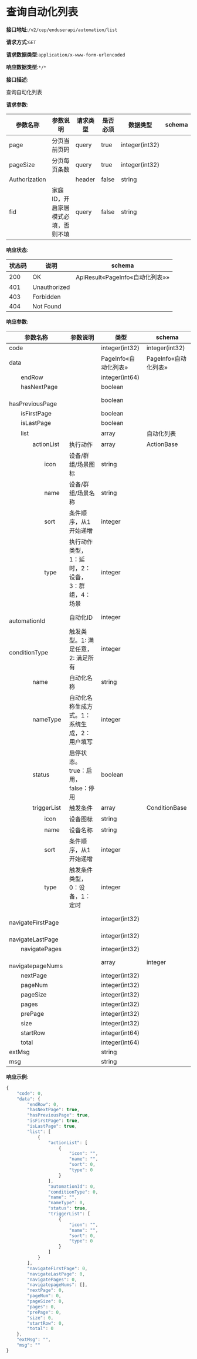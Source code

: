 # 查询自动化列表


**接口地址**:`/v2/cep/enduserapi/automation/list`


**请求方式**:`GET`


**请求数据类型**:`application/x-www-form-urlencoded`


**响应数据类型**:`*/*`


**接口描述**:<p>查询自动化列表</p>

**请求参数**:


| 参数名称      | 参数说明                           | 请求类型 | 是否必须 | 数据类型       | schema |
| ------------- | ---------------------------------- | -------- | -------- | -------------- | ------ |
| page          | 分页当前页码                       | query    | true     | integer(int32) |        |
| pageSize      | 分页每页条数                       | query    | true     | integer(int32) |        |
| Authorization |                                    | header   | false    | string         |        |
| fid           | 家庭ID，开启家居模式必填，否则不填 | query    | false    | string         |        |


**响应状态**:


| 状态码 | 说明         | schema                          |
| ------ | ------------ | ------------------------------- |
| 200    | OK           | ApiResult«PageInfo«自动化列表»» |
| 401    | Unauthorized |                                 |
| 403    | Forbidden    |                                 |
| 404    | Not Found    |                                 |


**响应参数**:


| 参数名称                                 | 参数说明                                         | 类型                 | schema               |
| ---------------------------------------- | ------------------------------------------------ | -------------------- | -------------------- |
| code                                     |                                                  | integer(int32)       | integer(int32)       |
| data                                     |                                                  | PageInfo«自动化列表» | PageInfo«自动化列表» |
| &emsp;&emsp;endRow                       |                                                  | integer(int64)       |                      |
| &emsp;&emsp;hasNextPage                  |                                                  | boolean              |                      |
| &emsp;&emsp;hasPreviousPage              |                                                  | boolean              |                      |
| &emsp;&emsp;isFirstPage                  |                                                  | boolean              |                      |
| &emsp;&emsp;isLastPage                   |                                                  | boolean              |                      |
| &emsp;&emsp;list                         |                                                  | array                | 自动化列表           |
| &emsp;&emsp;&emsp;&emsp;actionList       | 执行动作                                         | array                | ActionBase           |
| &emsp;&emsp;&emsp;&emsp;&emsp;&emsp;icon | 设备/群组/场景图标                               | string               |                      |
| &emsp;&emsp;&emsp;&emsp;&emsp;&emsp;name | 设备/群组/场景名称                               | string               |                      |
| &emsp;&emsp;&emsp;&emsp;&emsp;&emsp;sort | 条件顺序，从1开始递增                            | integer              |                      |
| &emsp;&emsp;&emsp;&emsp;&emsp;&emsp;type | 执行动作类型，1：延时，2：设备，3：群组，4：场景 | integer              |                      |
| &emsp;&emsp;&emsp;&emsp;automationId     | 自动化ID                                         | integer              |                      |
| &emsp;&emsp;&emsp;&emsp;conditionType    | 触发类型。1: 满足任意，2: 满足所有               | integer              |                      |
| &emsp;&emsp;&emsp;&emsp;name             | 自动化名称                                       | string               |                      |
| &emsp;&emsp;&emsp;&emsp;nameType         | 自动化名称生成方式。1：系统生成，2：用户填写     | integer              |                      |
| &emsp;&emsp;&emsp;&emsp;status           | 启停状态。true：启用，false：停用                | boolean              |                      |
| &emsp;&emsp;&emsp;&emsp;triggerList      | 触发条件                                         | array                | ConditionBase        |
| &emsp;&emsp;&emsp;&emsp;&emsp;&emsp;icon | 设备图标                                         | string               |                      |
| &emsp;&emsp;&emsp;&emsp;&emsp;&emsp;name | 设备名称                                         | string               |                      |
| &emsp;&emsp;&emsp;&emsp;&emsp;&emsp;sort | 条件顺序，从1开始递增                            | integer              |                      |
| &emsp;&emsp;&emsp;&emsp;&emsp;&emsp;type | 触发条件类型，0：设备，1：定时                   | integer              |                      |
| &emsp;&emsp;navigateFirstPage            |                                                  | integer(int32)       |                      |
| &emsp;&emsp;navigateLastPage             |                                                  | integer(int32)       |                      |
| &emsp;&emsp;navigatePages                |                                                  | integer(int32)       |                      |
| &emsp;&emsp;navigatepageNums             |                                                  | array                | integer              |
| &emsp;&emsp;nextPage                     |                                                  | integer(int32)       |                      |
| &emsp;&emsp;pageNum                      |                                                  | integer(int32)       |                      |
| &emsp;&emsp;pageSize                     |                                                  | integer(int32)       |                      |
| &emsp;&emsp;pages                        |                                                  | integer(int32)       |                      |
| &emsp;&emsp;prePage                      |                                                  | integer(int32)       |                      |
| &emsp;&emsp;size                         |                                                  | integer(int32)       |                      |
| &emsp;&emsp;startRow                     |                                                  | integer(int64)       |                      |
| &emsp;&emsp;total                        |                                                  | integer(int64)       |                      |
| extMsg                                   |                                                  | string               |                      |
| msg                                      |                                                  | string               |                      |


**响应示例**:
```javascript
{
	"code": 0,
	"data": {
		"endRow": 0,
		"hasNextPage": true,
		"hasPreviousPage": true,
		"isFirstPage": true,
		"isLastPage": true,
		"list": [
			{
				"actionList": [
					{
						"icon": "",
						"name": "",
						"sort": 0,
						"type": 0
					}
				],
				"automationId": 0,
				"conditionType": 0,
				"name": "",
				"nameType": 0,
				"status": true,
				"triggerList": [
					{
						"icon": "",
						"name": "",
						"sort": 0,
						"type": 0
					}
				]
			}
		],
		"navigateFirstPage": 0,
		"navigateLastPage": 0,
		"navigatePages": 0,
		"navigatepageNums": [],
		"nextPage": 0,
		"pageNum": 0,
		"pageSize": 0,
		"pages": 0,
		"prePage": 0,
		"size": 0,
		"startRow": 0,
		"total": 0
	},
	"extMsg": "",
	"msg": ""
}
```
